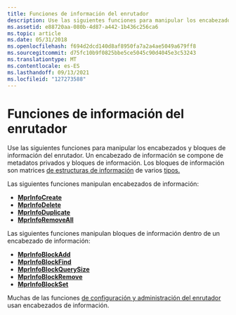 ```yaml
---
title: Funciones de información del enrutador
description: Use las siguientes funciones para manipular los encabezados y bloques de información del enrutador. Un encabezado de información se compone de metadatos privados y bloques de información. Los bloques de información son matrices de estructuras de información de varios tipos.
ms.assetid: e88720aa-080b-4d87-a442-1b436c256ca6
ms.topic: article
ms.date: 05/31/2018
ms.openlocfilehash: f694d2dcd140d8af8950fa7a2a4ae5049a679ff8
ms.sourcegitcommit: d75fc10b9f0825bbe5ce5045c90d4045e3c53243
ms.translationtype: MT
ms.contentlocale: es-ES
ms.lasthandoff: 09/13/2021
ms.locfileid: "127273588"
---
```

# <a name="router-information-functions"></a>Funciones de información del enrutador

Use las siguientes funciones para manipular los encabezados y bloques de información del enrutador. Un encabezado de información se compone de metadatos privados y bloques de información. Los bloques de información son matrices [de estructuras de información](router-information-structures.md) de varios [tipos.](router-information-enumerations.md)

Las siguientes funciones manipulan encabezados de información:

-   [**MprInfoCreate**](/windows/desktop/api/Mprapi/nf-mprapi-mprinfocreate)
-   [**MprInfoDelete**](/windows/desktop/api/Mprapi/nf-mprapi-mprinfodelete)
-   [**MprInfoDuplicate**](/windows/desktop/api/Mprapi/nf-mprapi-mprinfoduplicate)
-   [**MprInfoRemoveAll**](/windows/desktop/api/Mprapi/nf-mprapi-mprinforemoveall)

Las siguientes funciones manipulan bloques de información dentro de un encabezado de información:

-   [**MprInfoBlockAdd**](/windows/desktop/api/Mprapi/nf-mprapi-mprinfoblockadd)
-   [**MprInfoBlockFind**](/windows/desktop/api/Mprapi/nf-mprapi-mprinfoblockfind)
-   [**MprInfoBlockQuerySize**](/windows/desktop/api/Mprapi/nf-mprapi-mprinfoblockquerysize)
-   [**MprInfoBlockRemove**](/windows/desktop/api/Mprapi/nf-mprapi-mprinfoblockremove)
-   [**MprInfoBlockSet**](/windows/desktop/api/Mprapi/nf-mprapi-mprinfoblockset)

Muchas de las funciones [de configuración y administración del enrutador](understanding-mprinfo-functions-and-information-headers.md) usan encabezados de información.

 

 




